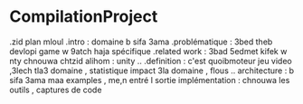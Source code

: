 # CompilationProject
.zid plan mloul
.intro : domaine b sifa 3ama 
.problématique : 3bed theb devlopi game w 9atch haja spécifique 
.related work : 3bad 5edmet kifek w nty chnouwa chtzid alihom : unity ..
.definition : c'est quoibmoteur  jeu video ,3lech tla3 domaine , statistique impact 3la domaine , flous ..
architecture  : b sifa 3ama maa examples , me,n entré l sortie 
implémentation : chnouwa les outils , captures de code 
